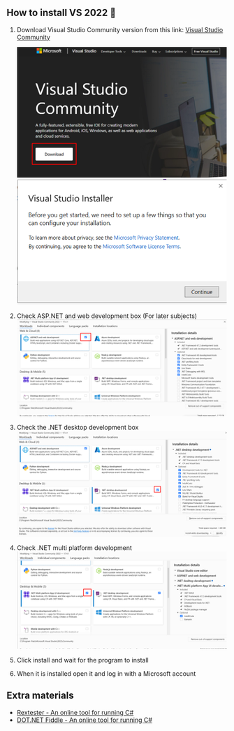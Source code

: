 ## How to install VS 2022 🎈

1. Download Visual Studio Community version from this link:
   [Visual Studio Community](https://visualstudio.microsoft.com/vs/community/)

   ![InstallStep0.1](img/01.png)
   ![InstallStep0.2](img/02.png)

2. Check ASP.NET and web development box (For later subjects)
   ![InstallStep1](img/03.png)

3. Check the .NET desktop development box
   ![InstallStep2](img/04.png)

4. Check .NET multi platform development
   ![InstallStep4](img/05.png)

5. Click install and wait for the program to install
6. When it is installed open it and log in with a Microsoft account

## Extra materials

* [Rextester - An online tool for running C#](https://rextester.com/)
* [DOT.NET Fiddle - An online tool for running C#](https://dotnetfiddle.net/)
